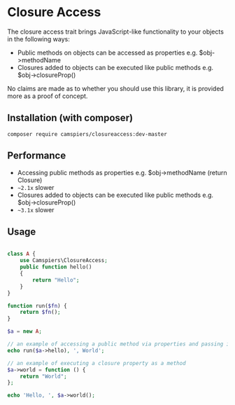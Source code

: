 # Closure Access

The closure access trait brings JavaScript-like functionality to your objects in the following ways:

* Public methods on objects can be accessed as properties e.g. $obj->methodName
* Closures added to objects can be executed like public methods e.g. $obj->closureProp()

No claims are made as to whether you should use this library, it is provided more as a proof of concept.

## Installation (with composer)

	composer require camspiers/closureaccess:dev-master

## Performance

* Accessing public methods as properties e.g. $obj->methodName (return Closure)
 * `~2.1x` slower
* Closures added to objects can be executed like public methods e.g. $obj->closureProp()
 * `~3.1x` slower

## Usage

```php

class A {
    use Camspiers\ClosureAccess;
    public function hello()
    {
        return "Hello";
    }
}

function run($fn) {
    return $fn();
}

$a = new A;

// an example of accessing a public method via properties and passing it around
echo run($a->hello), ', World';

// an example of executing a closure property as a method
$a->world = function () {
    return "World";
};

echo 'Hello, ', $a->world();
```
